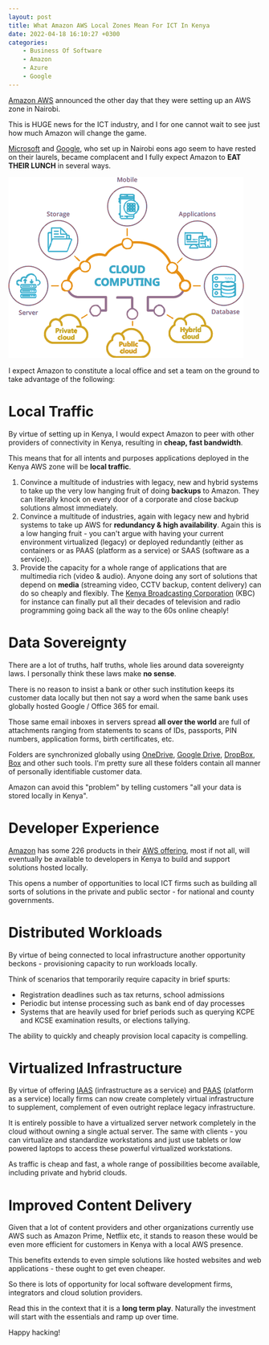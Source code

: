 ```yaml
---
layout: post
title: What Amazon AWS Local Zones Mean For ICT In Kenya
date: 2022-04-18 16:10:27 +0300
categories:
    - Business Of Software
    - Amazon
    - Azure
    - Google
---
```

[Amazon AWS](https://aws.amazon.com/) announced the other day that they were setting up an AWS zone in Nairobi.

This is HUGE news for the ICT industry, and I for one cannot wait to see just how much Amazon will change the game.

[Microsoft](https://www.microsoft.com/en-us/) and [Google](https://about.google/?utm_source=google-KE&utm_medium=referral&utm_campaign=hp-footer&fg=1), who set up in Nairobi eons ago seem to have rested on their laurels, became complacent and I fully expect Amazon to **EAT THEIR LUNCH** in several ways.

![](../images/2022/04/cloud.png)

I expect Amazon to constitute a local office and set a team on the ground to take advantage of the following:

# Local Traffic

By virtue of setting up in Kenya, I would expect Amazon to peer with other providers of connectivity in Kenya, resulting in **cheap, fast bandwidth**.

This means that for all intents and purposes applications deployed in the Kenya AWS zone will be **local traffic**.

1. Convince a multitude of industries with legacy, new and hybrid systems to take up the very low hanging fruit of doing **backups** to Amazon. They can literally knock on every door of a corporate and close backup solutions almost immediately.
2. Convince a multitude of industries, again with legacy  new and hybrid systems to take up AWS for **redundancy & high availability**. Again this is a low hanging fruit - you can't argue with having your current environment virtualized (legacy) or deployed redundantly (either as containers or as PAAS (platform as a service) or SAAS (software as a service)).
3. Provide the capacity for a whole range of applications that are multimedia rich (video & audio). Anyone doing any sort of solutions that depend on **media** (streaming video, CCTV backup, content delivery) can do so cheaply and flexibly. The [Kenya Broadcasting Corporation](https://www.kbc.co.ke/) (KBC) for instance can finally put all their decades of television and radio programming going back all the way to the 60s online cheaply!

# Data Sovereignty

There are a lot of truths, half truths, whole lies around data sovereignty laws. I personally think these laws make **no sense**.

There is no reason to insist a bank or other such institution keeps its customer data locally but then not say a word when the same bank uses globally hosted Google / Office 365 for email.

Those same email inboxes in servers spread **all over the world** are full of attachments ranging from statements to scans of IDs, passports, PIN numbers, application forms, birth certificates, etc.

Folders are synchronized globally using [OneDrive](https://www.microsoft.com/en-us/microsoft-365/onedrive/online-cloud-storage), [Google Drive](https://www.google.com/drive/), [DropBox](https://www.dropbox.com/), [Box](https://www.box.com/) and other such tools. I'm pretty sure all these folders contain all manner of personally identifiable customer data.

Amazon can avoid this "problem" by telling customers "all your data is stored locally in Kenya".

# Developer Experience

[Amazon](https://www.amazon.com/) has some 226 products in their [AWS offering](https://aws.amazon.com/products/?aws-products-all.sort-by=item.additionalFields.productNameLowercase&aws-products-all.sort-order=asc&awsf.re%3AInvent=*all&awsf.Free%20Tier%20Type=*all&awsf.tech-category=*all), most if not all, will eventually be available to developers in Kenya to build and support solutions hosted locally.

This opens a number of opportunities to local ICT firms such as building all sorts of solutions in the private and public sector - for national and county governments.

# Distributed Workloads

By virtue of being connected to local infrastructure another opportunity beckons - provisioning capacity to run workloads locally.

Think of scenarios that temporarily require capacity in brief spurts:
- Registration deadlines such as tax returns, school admissions
- Periodic but intense processing such as bank end of day processes
- Systems that are heavily used for brief periods such as querying KCPE and KCSE examination results, or elections tallying.

The ability to quickly and cheaply provision local capacity is compelling.

# Virtualized Infrastructure

By virtue of offering [IAAS](https://en.wikipedia.org/wiki/Infrastructure_as_a_service) (infrastructure as a service) and [PAAS](https://en.wikipedia.org/wiki/Platform_as_a_service) (platform as a service) locally firms can now create completely virtual infrastructure to supplement, complement of even outright replace legacy infrastructure.

It is entirely possible to have a virtualized server network completely in the cloud without owning a single actual server. The same with clients - you can virtualize and standardize workstations and just use tablets or low powered laptops to access these powerful virtualized workstations.

As traffic is cheap and fast, a whole range of possibilities become available, including private and hybrid clouds.

# Improved Content Delivery

Given that a lot of content providers and other organizations currently use AWS such as Amazon Prime, Netflix etc, it stands to reason these would be even more efficient for customers in Kenya with a local AWS presence.

This benefits extends to even simple solutions like hosted websites and web applications - these ought to get even cheaper.

So there is lots of opportunity for local software development firms, integrators and cloud solution providers.

Read this in the context that it is a **long term play**. Naturally the investment will start with the essentials and ramp up over time.

Happy hacking!
